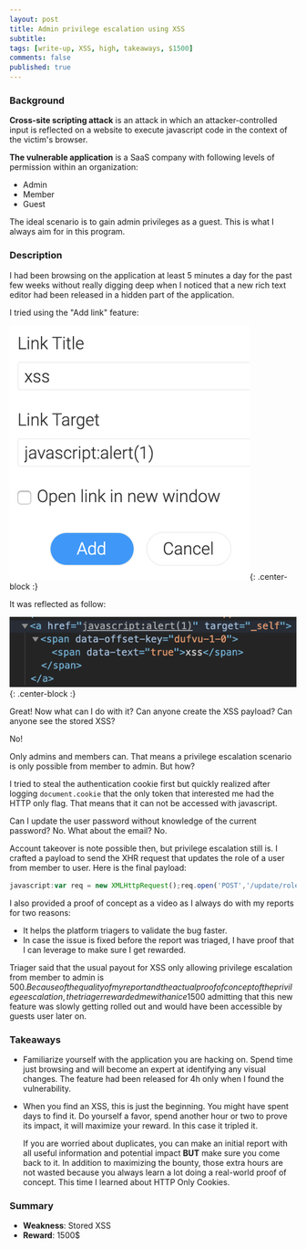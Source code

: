 ```yaml
---
layout: post
title: Admin privilege escalation using XSS
subtitle: 
tags: [write-up, XSS, high, takeaways, $1500]
comments: false
published: true
---
```


### Background

**Cross-site scripting attack** is an attack in which an attacker-controlled input is reflected on a website to execute javascript code in the context of the victim's browser.

**The vulnerable application** is a SaaS company with following levels of permission within an organization:
  - Admin
  - Member
  - Guest

The ideal scenario is to gain admin privileges as a guest. This is what I always aim for in this program.

### Description

I had been browsing on the application at least 5 minutes a day for the past few weeks without really digging deep when I noticed that a new rich text editor had been released in a hidden part of the application.

I tried using the "Add link" feature:


![Add Link Feature](/img/xss_rich_text.png){: .center-block :}

It was reflected as follow:


![Html](/img/reflected_xss.png){: .center-block :}

Great! Now what can I do with it? Can anyone create the XSS payload? Can anyone see the stored XSS?

No!

Only admins and members can. That means a privilege escalation scenario is only possible from member to admin. But how?

I tried to steal the authentication cookie first but quickly realized after logging `document.cookie` that the only token that interested me had the HTTP only flag. That means that it can not be accessed with javascript.

Can I update the user password without knowledge of the current password? No. What about the email? No.

Account takeover is note possible then, but privilege escalation still is. I crafted a payload to send the XHR request that updates the role of a user from member to user.
Here is the final payload:

```javascript
javascript:var req = new XMLHttpRequest();req.open('POST','/update/roles/',true);req.setRequestHeader('Content-type','application/json');req.setRequestHeader('X-Requested-With','XMLHttpRequest');req.setRequestHeader('X-CSRF',document.head.querySelector('meta[name="csrf-token"').content);req.send(JSON.stringify({'members':[1337],'admin':true}))
```

I also provided a proof of concept as a video as I always do with my reports for two reasons:
  - It helps the platform triagers to validate the bug faster.
  - In case the issue is fixed before the report was triaged, I have proof that I can leverage to make sure I get rewarded.

Triager said that the usual payout for XSS only allowing privilege escalation from member to admin is 500$. Because of the quality of my report and the actual proof of concept of the privilege escalation, the triager rewarded me with a nice 1500$ admitting that this new feature was slowly getting rolled out and would have been accessible by guests user later on.

### Takeaways

  - Familiarize yourself with the application you are hacking on. Spend time just browsing and will become an expert at identifying any visual changes. The feature had been released for 4h only when I found the vulnerability.

  - When you find an XSS, this is just the beginning. You might have spent days to find it. Do yourself a favor, spend another hour or two to prove its impact, it will maximize your reward. In this case it tripled it.
    
    If you are worried about duplicates, you can make an initial report with all useful information and potential impact **BUT** make sure you come back to it. In addition to maximizing the bounty, those extra hours are not wasted because you always learn a lot doing a real-world proof of concept. This time I learned about HTTP Only Cookies.

### Summary

 - **Weakness**: Stored XSS
 - **Reward**: 1500$